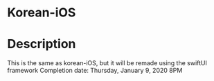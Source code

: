# Korean-iOS

# Description
This is the same as korean-iOS, but it will be remade using the swiftUI framework
Completion date: Thursday, January 9, 2020 8PM

